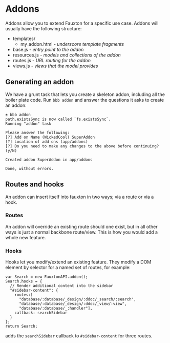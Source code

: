 # Addons
Addons allow you to extend Fauxton for a specific use case. Addons will usually
have the following structure:

 * templates/
   * my_addon.html - _underscore template fragments_
 * base.js - _entry point to the addon_
 * resources.js - _models and collections of the addon_
 * routes.js - _URL routing for the addon_
 * views.js - _views that the model provides_

## Generating an addon
We have a grunt task that lets you create a skeleton addon, including all the
boiler plate code. Run `bbb addon` and answer the questions it asks to create
an addon:

    ± bbb addon
    path.existsSync is now called `fs.existsSync`.
    Running "addon" task

    Please answer the following:
    [?] Add on Name (WickedCool) SuperAddon
    [?] Location of add ons (app/addons)
    [?] Do you need to make any changes to the above before continuing? (y/N)

    Created addon SuperAddon in app/addons

    Done, without errors.

## Routes and hooks
An addon can insert itself into fauxton in two ways; via a route or via a hook.

### Routes
An addon will override an existing route should one exist, but in all other
ways is just a normal backbone route/view. This is how you would add a whole
new feature.

### Hooks
Hooks let you modify/extend an existing feature. They modify a DOM element by
selector for a named set of routes, for example:

    var Search = new FauxtonAPI.addon();
    Search.hooks = {
      // Render additional content into the sidebar
      "#sidebar-content": {
        routes:[
          "database/:database/_design/:ddoc/_search/:search",
          "database/:database/_design/:ddoc/_view/:view",
          "database/:database/_:handler"],
        callback: searchSidebar
      }
    };
    return Search;

adds the `searchSidebar` callback to `#sidebar-content` for three routes.